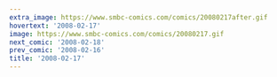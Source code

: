 ```yaml
---
extra_image: https://www.smbc-comics.com/comics/20080217after.gif
hovertext: '2008-02-17'
image: https://www.smbc-comics.com/comics/20080217.gif
next_comic: '2008-02-18'
prev_comic: '2008-02-16'
title: '2008-02-17'
---
```


